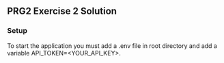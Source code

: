 ## PRG2 Exercise 2 Solution

### Setup
To start the application you must add a .env file in root directory and add a variable API_TOKEN=<YOUR_API_KEY>.